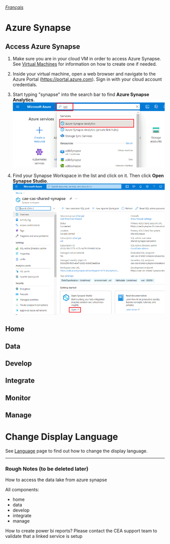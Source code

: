 _[Français](../../fr/AzureSynapse)_

# Azure Synapse

## Access Azure Synapse

1. Make sure you are in your cloud VM in order to access Azure Synapse. See [Virtual Machines](VirtualMachines.md) for information on how to create one if needed.

2. Inside your virtual machine, open a web browser and navigate to the Azure Portal (https://portal.azure.com). Sign in with your cloud account credentials.

3. Start typing "synapse" into the search bar to find **Azure Synapse Analytics**.
![Access Synapse](images/AzureSynapseAccess.png) 

4. Find your Synapse Workspace in the list and click on it. Then click **Open Synapse Studio**.
![Open Synapse Studio](images/AzureSynapseOpenStudio.png)

## Home

## Data

## Develop

## Integrate

## Monitor

## Manage


# Change Display Language
See [Language](Language.md) page to find out how to change the display language.


---
### Rough Notes (to be deleted later)
How to access the data lake from azure synapse

All components:
- home
- data 
- develop
- integrate 
- manage

How to  create power bi reports?
Please contact the CEA support team to validate that a linked service is setup 
